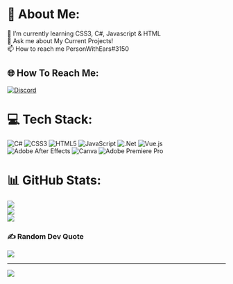 # 💫 About Me:
🌱 I’m currently learning CSS3, C#, Javascript & HTML<br>💬 Ask me about My Current Projects!<br>📫 How to reach me PersonWithEars#3150


## 🌐 How To Reach Me:
[![Discord](https://img.shields.io/badge/Discord-%237289DA.svg?logo=discord&logoColor=white)](htttps://discord.gg/https://discord.gg/\vF6wWu2rZM) 

# 💻 Tech Stack:
![C#](https://img.shields.io/badge/c%23-%23239120.svg?style=for-the-badge&logo=c-sharp&logoColor=white) ![CSS3](https://img.shields.io/badge/css3-%231572B6.svg?style=for-the-badge&logo=css3&logoColor=white) ![HTML5](https://img.shields.io/badge/html5-%23E34F26.svg?style=for-the-badge&logo=html5&logoColor=white) ![JavaScript](https://img.shields.io/badge/javascript-%23323330.svg?style=for-the-badge&logo=javascript&logoColor=%23F7DF1E) ![.Net](https://img.shields.io/badge/.NET-5C2D91?style=for-the-badge&logo=.net&logoColor=white) ![Vue.js](https://img.shields.io/badge/vuejs-%2335495e.svg?style=for-the-badge&logo=vuedotjs&logoColor=%234FC08D) ![Adobe After Effects](https://img.shields.io/badge/Adobe%20After%20Effects-9999FF.svg?style=for-the-badge&logo=Adobe%20After%20Effects&logoColor=white) ![Canva](https://img.shields.io/badge/Canva-%2300C4CC.svg?style=for-the-badge&logo=Canva&logoColor=white) ![Adobe Premiere Pro](https://img.shields.io/badge/Adobe%20Premiere%20Pro-9999FF.svg?style=for-the-badge&logo=Adobe%20Premiere%20Pro&logoColor=white)
# 📊 GitHub Stats:
![](https://github-readme-stats.vercel.app/api?username=PersonWithEars&theme=dark&hide_border=false&include_all_commits=false&count_private=false)<br/>
![](https://github-readme-streak-stats.herokuapp.com/?user=PersonWithEars&theme=dark&hide_border=false)<br/>
![](https://github-readme-stats.vercel.app/api/top-langs/?username=PersonWithEars&theme=dark&hide_border=false&include_all_commits=false&count_private=false&layout=compact)

### ✍️ Random Dev Quote
![](https://quotes-github-readme.vercel.app/api?type=horizontal&theme=dark)

---
[![](https://visitcount.itsvg.in/api?id=PersonWithEars&icon=0&color=12)](https://visitcount.itsvg.in)
